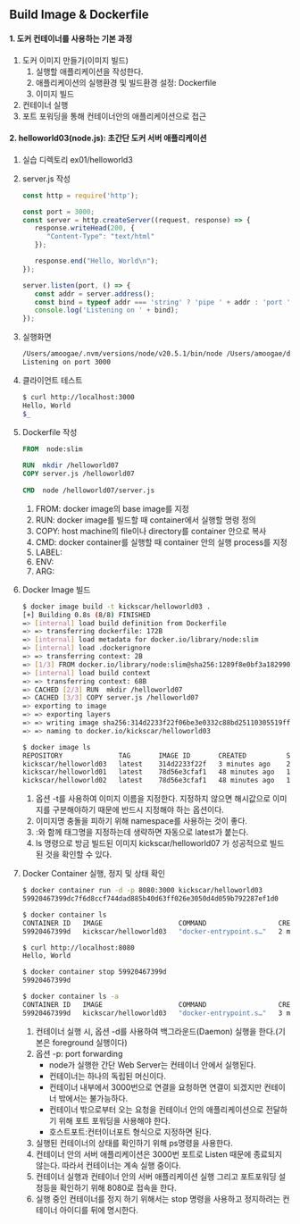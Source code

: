 ## Build Image & Dockerfile

#### 1. 도커 컨테이너를 사용하는 기본 과정

1. 도커 이미지 만들기(이미지 빌드)
    1) 실행할 애플리케이션을 작성한다.
    2) 애플리케이션의 실행환경 및 빌드환경 설정: Dockerfile
    3) 이미지 빌드
2. 컨테이너 실행
3. 포트 포워딩을 통해 컨테이너안의 애플리케이션으로 접근

#### 2. helloworld03(node.js): 초간단 도커 서버 애플리케이션

1. 실습 디렉토리 ex01/helloworld3
2. server.js 작성

    ```js
    const http = require('http');
   
    const port = 3000;
    const server = http.createServer((request, response) => {
       response.writeHead(200, {
          "Content-Type": "text/html"
       });

       response.end("Hello, World\n");
    });

    server.listen(port, () => {
       const addr = server.address();
       const bind = typeof addr === 'string' ? 'pipe ' + addr : 'port ' + addr.port;
       console.log('Listening on ' + bind);
    });   
    ```

3. 실행화면
   
   ```sh
   /Users/amoogae/.nvm/versions/node/v20.5.1/bin/node /Users/amoogae/docker-practices/ex01/helloworld03/server.js
   Listening on port 3000
   ```

4. 클라이언트 테스트
   
   ```sh
   $ curl http://localhost:3000
   Hello, World
   $_
   ```

5. Dockerfile 작성

    ```dockerfile
    FROM  node:slim
             
    RUN  mkdir /helloworld07
    COPY server.js /helloworld07
             
    CMD  node /helloworld07/server.js
    ```

    1) FROM: docker image의 base image를 지정
    2) RUN: docker image를 빌드할 때 container에서 실행할 명령 정의
    3) COPY: host machine의 file이나 directory를 container 안으로 복사
    4) CMD: docker container를 실행할 때 container 안의 실행 process를 지정
    5) LABEL:
    6) ENV:
    7) ARG:

6. Docker Image 빌드

   ```sh
   $ docker image build -t kickscar/helloworld03 .
   [+] Building 0.8s (8/8) FINISHED                                                                                                                                                                                                  docker:desktop-linux
   => [internal] load build definition from Dockerfile                                                                                                                                                                                              0.0s
   => => transferring dockerfile: 172B                                                                                                                                                                                                              0.0s
   => [internal] load metadata for docker.io/library/node:slim                                                                                                                                                                                      0.8s
   => [internal] load .dockerignore                                                                                                                                                                                                                 0.0s
   => => transferring context: 2B                                                                                                                                                                                                                   0.0s
   => [1/3] FROM docker.io/library/node:slim@sha256:1289f8e0bf3a182990d1d046f8ab2a5d45814f8b40b41963650a42c30c91f39e                                                                                                                                0.0s
   => [internal] load build context                                                                                                                                                                                                                 0.0s
   => => transferring context: 68B                                                                                                                                                                                                                  0.0s
   => CACHED [2/3] RUN  mkdir /helloworld07                                                                                                                                                                                                           0.0s
   => CACHED [3/3] COPY server.js /helloworld07                                                                                                                                                                                                       0.0s
   => exporting to image                                                                                                                                                                                                                            0.0s
   => => exporting layers                                                                                                                                                                                                                           0.0s
   => => writing image sha256:314d2233f22f06be3e0332c88bd25110305519ff906bb6a2b88165e68e2bb49e                                                                                                                                                      0.0s
   => => naming to docker.io/kickscar/helloworld03
   
   $ docker image ls
   REPOSITORY              TAG       IMAGE ID       CREATED          SIZE
   kickscar/helloworld03   latest    314d2233f22f   3 minutes ago    238MB
   kickscar/helloworld01   latest    78d56e3cfaf1   48 minutes ago   129MB
   kickscar/helloworld02   latest    78d56e3cfaf1   48 minutes ago   129MB
   ```

    1) 옵션 -t를 사용하여 이미지 이름을 지정한다. 지정하지 않으면 해시값으로 이미지를 구분해야하기 때문에 반드시 지정해야 하는 옵션이다.
    2) 이미지명 충돌을 피하기 위해 namespace를 사용하는 것이 좋다.
    3) :와 함께 태그명을 지정하는데 생략하면 자동으로 latest가 붙는다.
    4) ls 명령으로 방금 빌드된 이미지 kickscar/helloworld07 가 성공적으로 빌드된 것을 확인할 수 있다.

7. Docker Container 실행, 정지 및 상태 확인

   ```sh
   $ docker container run -d -p 8080:3000 kickscar/helloworld03
   59920467399dc7f6d8ccf744dad885b40d63ff026e3050d4d059b792287ef1d0
   
   $ docker container ls
   CONTAINER ID   IMAGE                   COMMAND                  CREATED         STATUS         PORTS                    NAMES
   59920467399d   kickscar/helloworld03   "docker-entrypoint.s…"   2 minutes ago   Up 2 minutes   0.0.0.0:8080->3000/tcp   frosty_wescoff
   
   $ curl http://localhost:8080
   Hello, World
   
   $ docker container stop 59920467399d
   59920467399d
   
   $ docker container ls -a
   CONTAINER ID   IMAGE                   COMMAND                  CREATED         STATUS                       PORTS     NAMES
   59920467399d   kickscar/helloworld03   "docker-entrypoint.s…"   3 minutes ago   Exited (137) 8 seconds ago             frosty_wescoff
   ```

    1) 컨테이너 실행 시, 옵션 -d를 사용하여 백그라운드(Daemon) 실행을 한다.(기본은 foreground 실행이다)
    2) 옵션 -p: port forwarding
        - node가 실행한 간단 Web Server는 컨테이너 안에서 실행된다.
        - 컨테이너는 하나의 독립된 머신이다.
        - 컨테이너 내부에서 3000번으로 연결을 요청하면 연결이 되겠지만 컨테이너 밖에서는 불가능하다.
        - 컨테이너 밖으로부터 오는 요청을 컨테이너 안의 애플리케이션으로 전달하기 위해 포트 포워딩을 사용해야 한다.
        - 호스트포트:컨터이너포트 형식으로 지정하면 된다.
    3) 실행된 컨테이너의 상태를 확인하기 위해 ps명령을 사용한다.
    4) 컨테이너 안의 서버 애플리케이션은 3000번 포트로 Listen 때문에 종료되지 않는다. 따라서 컨테이너는 계속 실행 중이다.
    5) 컨테이너 실행과 컨테이너 안의 서버 애플리케이션 실행 그리고 포트포워딩 설정등을 확인하기 위해 8080로 접속을 한다.
    6) 실행 중인 컨테이너를 정지 하기 위해서는 stop 명령을 사용하고 정지하려는 컨테이너 아이디를 뒤에 명시한다.
